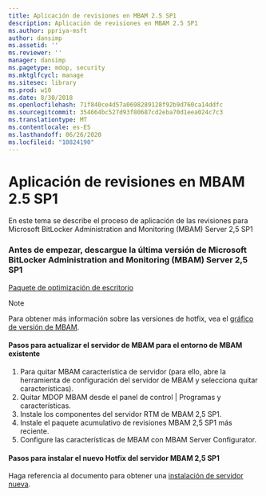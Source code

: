 ```yaml
---
title: Aplicación de revisiones en MBAM 2.5 SP1
description: Aplicación de revisiones en MBAM 2.5 SP1
ms.author: ppriya-msft
author: dansimp
ms.assetid: ''
ms.reviewer: ''
manager: dansimp
ms.pagetype: mdop, security
ms.mktglfcycl: manage
ms.sitesec: library
ms.prod: w10
ms.date: 8/30/2018
ms.openlocfilehash: 71f840ce4d57a0698289128f92b9d760ca14ddfc
ms.sourcegitcommit: 354664bc527d93f80687cd2eba70d1eea024c7c3
ms.translationtype: MT
ms.contentlocale: es-ES
ms.lasthandoff: 06/26/2020
ms.locfileid: "10824190"
---
```

# Aplicación de revisiones en MBAM 2.5 SP1
En este tema se describe el proceso de aplicación de las revisiones para Microsoft BitLocker Administration and Monitoring (MBAM) Server 2,5 SP1

### Antes de empezar, descargue la última versión de Microsoft BitLocker Administration and Monitoring (MBAM) Server 2,5 SP1
[Paquete de optimización de escritorio](https://www.microsoft.com/download/details.aspx?id=57157)

> [!NOTE]
> Para obtener más información sobre las versiones de hotfix, vea el [gráfico de versión de MBAM](https://docs.microsoft.com/archive/blogs/dubaisec/mbam-version-chart).

#### Pasos para actualizar el servidor de MBAM para el entorno de MBAM existente 
1. Para quitar MBAM característica de servidor (para ello, abre la herramienta de configuración del servidor de MBAM y selecciona quitar características).
2. Quitar MDOP MBAM desde el panel de control | Programas y características.
3. Instale los componentes del servidor RTM de MBAM 2,5 SP1.
4. Instale el paquete acumulativo de revisiones MBAM 2,5 SP1 más reciente.
5. Configure las características de MBAM con MBAM Server Configurator.

#### Pasos para instalar el nuevo Hotfix del servidor MBAM 2,5 SP1
Haga referencia al documento para obtener una [instalación de servidor nueva](deploying-the-mbam-25-server-infrastructure.md).
